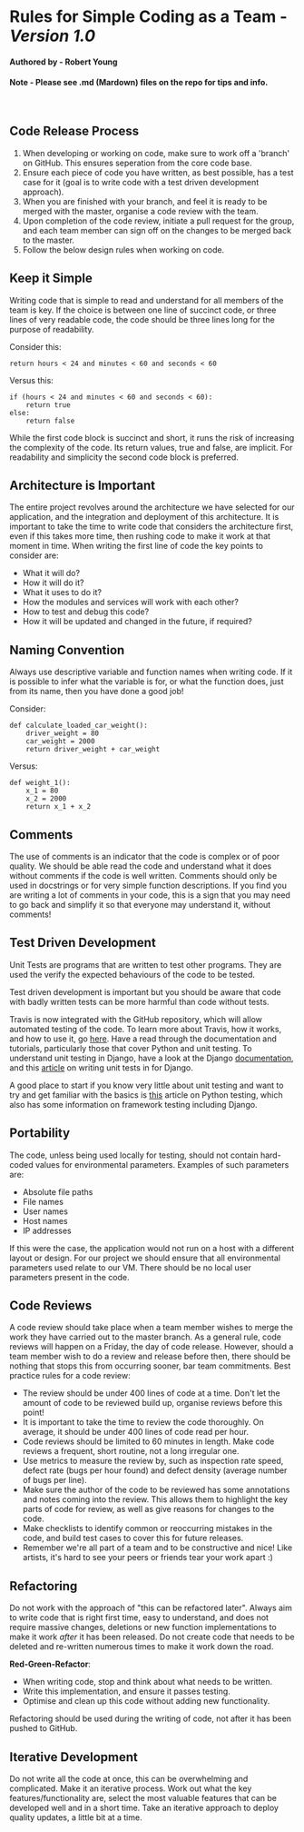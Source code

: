 # Rules for Simple Coding as a Team - _Version 1.0_

#### Authored by - Robert Young
#### Note - Please see .md (Mardown) files on the repo for tips and info.
<br/>

## Code Release Process

1. When developing or working on code, make sure to work off a 'branch' on GitHub. This ensures seperation from the core code base.
2. Ensure each piece of code you have written, as best possible, has a test case for it (goal is to write code with a test driven development approach).
3. When you are finished with your branch, and feel it is ready to be merged with the master, organise a code review with the team.
4. Upon completion of the code review, initiate a pull request for the group, and each team member can sign off on the changes to be merged back to the master.
5. Follow the below design rules when working on code.

## Keep it Simple

Writing code that is simple to read and understand for all members of the team is key. If the choice is between one line of succinct code, or three lines of very readable code, the code should be three lines long for the purpose of readability.

Consider this:
```
return hours < 24 and minutes < 60 and seconds < 60
```

Versus this:
```
if (hours < 24 and minutes < 60 and seconds < 60):
	return true
else:
	return false
```
While the first code block is succinct and short, it runs the risk of increasing the complexity of the code. Its return values, true and false, are implicit. For readability and simplicity the second code block is preferred.

## Architecture is Important

The entire project revolves around the architecture we have selected for our application, and the integration and deployment of this architecture. It is important to take the time to write code that considers the architecture first, even if this takes more time, then rushing code to make it work at that moment in time. When writing the first line of code the key points to consider are:

* What it will do?
* How it will do it?
* What it uses to do it?
* How the modules and services will work with each other?
* How to test and debug this code?
* How it will be updated and changed in the future, if required?

## Naming Convention

Always use descriptive variable and function names when writing code. If it is possible to infer what the variable is for, or what the function does, just from its name, then you have done a good job!

Consider:

```
def calculate_loaded_car_weight():
	driver_weight = 80
	car_weight = 2000
	return driver_weight + car_weight
```

Versus:

```
def weight_1():
	x_1 = 80
	x_2 = 2000
	return x_1 + x_2
```

## Comments

The use of comments is an indicator that the code is complex or of poor quality. We should be able read the code and understand what it does without comments if the code is well written. Comments should only be used in docstrings or for very simple function descriptions. If you find you are writing a lot of comments in your code, this is a sign that you may need to go back and simplify it so that everyone may understand it, without comments!


## Test Driven Development

Unit Tests are programs that are written to test other programs. They are used the verify the expected behaviours of the code to be tested.

Test driven development is important but you should be aware that code with badly written tests can be more harmful than code without tests.

Travis is now integrated with the GitHub repository, which will allow automated testing of the code. To learn more about Travis, how it works, and how to use it, go [here](https://travis-ci.org). Have a read through the documentation and tutorials, particularly those that cover Python and unit testing. To understand unit testing in Django, have a look at the Django [documentation](https://docs.djangoproject.com/en/2.2/topics/testing/overview/), and this [article](https://realpython.com/testing-in-django-part-1-best-practices-and-examples/) on writing unit tests in for Django.

A good place to start if you know very little about unit testing and want to try and get familiar with the basics is [this](https://realpython.com/python-testing) article on Python testing, which also has some information on framework testing including Django. 

## Portability

The code, unless being used locally for testing, should not contain hard-coded values for environmental parameters. Examples of such parameters are:

* Absolute file paths
* File names
* User names
* Host names
* IP addresses

If this were the case, the application would not run on a host with a different layout or design. For our project we should ensure that all environmental parameters used relate to our VM. There should be no local user parameters present in the code.

## Code Reviews

A code review should take place when a team member wishes to merge the work they have carried out to the master branch. As a general rule, code reviews will happen on a Friday, the day of code release. However, should a team member wish to do a review and release  before then, there should be nothing that stops this from occurring sooner, bar team commitments. Best practice rules for a code review:

* The review should be under 400 lines of code at a time. Don't let the amount of code to be reviewed build up, organise reviews before this point!
* It is important to take the time to review the code thoroughly. On average, it should be under 400 lines of code read per hour.
* Code reviews should be limited to 60 minutes in length. Make code reviews a frequent, short routine, not a long irregular one.
* Use metrics to measure the review by, such as inspection rate speed, defect rate (bugs per hour found) and defect density (average number of bugs per line).
* Make sure the author of the code to be reviewed has some annotations and notes coming into the review. This allows them to highlight the key parts of code for review, as well as give reasons for changes to the code.
* Make checklists to identify common or reoccurring mistakes in the code, and build test cases to cover this for future releases.
* Remember we're all part of a team and to be constructive and nice! Like artists, it's hard to see your peers or friends tear your work apart :)


## Refactoring

Do not work with the approach of "this can be refactored later". Always aim to write code that is right first time, easy to understand, and does not require massive changes, deletions or new function implementations to make it work _after_ it has been released. Do not create code that needs to be deleted and re-written numerous times to make it work down the road.

**Red-Green-Refactor**:

* When writing code, stop and think about what needs to be written.
* Write this implementation, and ensure it passes testing.
* Optimise and clean up this code without adding new functionality.

Refactoring should be used during the writing of code, not after it has been pushed to GitHub.


## Iterative Development

Do not write all the code at once, this can be overwhelming and complicated. Make it an iterative process. Work out what the key features/functionality are, select the most valuable features that can be developed well and in a short time. Take an iterative approach to deploy quality updates, a little bit at a time.

